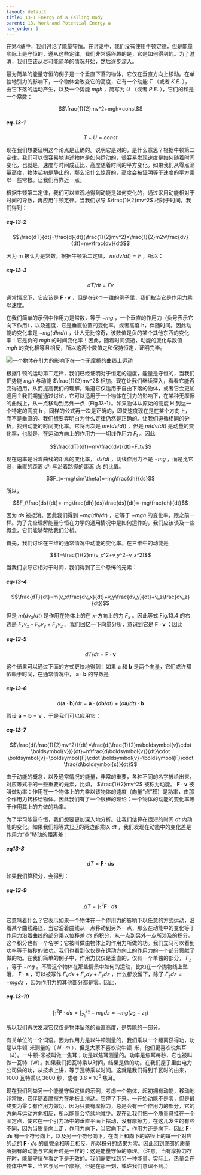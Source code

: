 ```yaml
---
layout: default
title: 13-1 Energy of a Falling Body
parent: 13. Work and Potential Energy a
nav_order: 1
---
```

在第4章中，我们讨论了能量守恒。在讨论中，我们没有使用牛顿定律，但是能量实际上是守恒的，遵从这些定律，我们非常感兴趣的是，它是如何得到的。为了澄清，我们应该从尽可能简单的情况开始，然后逐步深入。

最为简单的能量守恒的例子是一个垂直下落的物体，它仅在垂直方向上移动。在单独地引力的影响下，一个物体会改变它的高度，它有一个动能 $T$ （或者 $K.E.$ ），由它下落的运动产生，以及一个势能 $mgh$ ，简写为 $U$ （或者 $P.E.$ ），它们的和是一个常数：

$$\frac{1}{2}mv^2+mgh=const$$

##### eq-13-1

$$T+U=const$$

现在我们想要证明这个论点是正确的。说明它是对的，是什么意思？根据牛顿第二定律，我们可以很容易地讲述物体是如何运动的，很容易发现速度是如何随着时间变化，也就是，速度与时间成正比，高度随着时间的平方变化。如果我们从零点测量高度，物体起初是静止的，那么没什么惊奇的，高度会被证明等于速度的平方乘以一些常数。让我们再靠近一点。

根据牛顿第二定律，我们可以直观地得到动能是如何变化的，通过采用动能相对于时间的导数，再应用牛顿定律。当我们求导 $\frac{1}{2}mv^2$ 相对于时间，我们得到：

##### eq-13-2

$$\frac{dT}{dt}=\frac{d}{dt}(\frac{1}{2}mv^2)=\frac{1}{2}m2v\frac{dv}{dt}=mv\frac{dv}{dt}$$

因为 m 被认为是常数。根据牛顿第二定律， $m(dv/dt)=F$ ，所以：

##### eq-13-3

$$dT/dt=Fv$$

通常情况下，它应该是 $\boldsymbol{F}\cdot \boldsymbol{v}$ ，但是在这个一维的例子里，我们权当它是作用力乘以速度。

在我们简单的示例中作用力是常数，等于 $-mg$ ，一个垂直的作用力（负号表示它向下作用），以及速度，它是垂直位置的变化率，或者高度 h，伴随时间。因此动能的变化率是 $-mg(dh/dt)$ ，让人无比惊奇，该数值是负的某个其他东西的变化率！它是负的 $mgh$ 的时间变化率！因此，随着时间流逝，动能的变化与数值 $mgh$ 的变化相等且相反，所以这两个数值之和保持恒定，证明完毕。

![一个物体在引力的影响下在一个无摩擦的曲线上运动]({{"/assets/volume-1/fig-13-1.png"|relative_url}})

根据牛顿的运动第二定律，我们已经证明对于恒定的速度，能量是守恒的，当我们把势能 $mgh$ 与动能 $\frac{1}{2}mv^2$ 相加。现在让我们继续深入，看看它能否变得通用，从而提高我们的理解。难道它仅适用于自由下落的物体，或者它会更加通用？我们期望通过讨论，它可以适用于一个物体在引力的影响下，在某种无摩擦的曲线上，从一点移动到另外一点（Fig.13-1）。如果物体从原始的高度 H 到达一个特定的高度 h ，同样的公式再一次是正确的，即使速度现在是在某个方向上，而不是垂直的。我们想要弄明白为什么定律仍然是正确的。让我们遵循相同的分析，找到动能的时间变化率。它将再次是 $mv(dv/dt)$ ，但是 $m(dv/dt)$ 是动量的变化率，也就是，在运动方向上的作用力——切线作用力 $F_t$ 。因此

$$\frac{dT}{dt}=mv\frac{dv}{dt}=F_tv$$

现在速率是沿着曲线的距离的变化率， $ds/dt$ ，切线作用力不是 $-mg$ ，而是比它弱，垂直的距离 $dh$ 与沿着路径的距离 $ds$ 的比值。

$$F_t=-mg\sin{\theta}=-mg\frac{dh}{ds}$$

所以，

$$F_t\frac{ds}{dt}=-mg\frac{dh}{ds}\frac{ds}{dt}=-mg\frac{dh}{dt}$$

因为 $ds$ 被抵消。因此我们得到 $-mg(dh/dt)$ ，它等于 $-mgh$ 的变化率，跟之前一样。为了完全理解能量守恒在力学的通用情况中是如何运作的，我们应该谈及一些概念，它们能够帮助我们分析。

首先，我们讨论在三维的通常情况中动能的变化率。在三维中的动能是

$$T=\frac{1}{2}m(v_x^2+v_y^2+v_z^2)$$

当我们求导它相对于时间，我们得到了三个恐怖的元素：

##### eq-13-4

$$\frac{dT}{dt}=m(v_x\frac{dv_x}{dt}+v_y\frac{dv_y}{dt}+v_z\frac{dv_z}{dt})$$

但是 $m(dv_x/dt)$ 是作用在物体上的在 x-方向上的力 $F_x$ 。因此等式 Fig.13.4 的右边是 $F_xv_x+F_yv_y+F_zv_z$ 。我们回忆一下向量分析，意识到它是 $\boldsymbol{F}\cdot \boldsymbol{v}$ ；因此

##### eq-13-5

$$dT/dt=\boldsymbol{F}\cdot \boldsymbol{v}$$

这个结果可以通过下面的方式更快地得到：如果 $\boldsymbol{a}$ 和 $\boldsymbol{b}$ 是两个向量，它们或许都依赖于时间，在通常情况中， $\boldsymbol{a}\cdot \boldsymbol{b}$ 的导数是 

##### eq-13-6

$$d(\boldsymbol{a}\cdot \boldsymbol{b})/dt=\boldsymbol{a}\cdot (d\boldsymbol{b}/dt)+(d\boldsymbol{a}/dt)\cdot \boldsymbol{b}$$

假设 $\boldsymbol{a}=\boldsymbol{b}=\boldsymbol{v}$ ，于是我们可以应用它：

##### eq-13-7

$$\frac{d(\frac{1}{2}mv^2)}{dt}=\frac{d(\frac{1}{2}m\boldsymbol{v}\cdot \boldsymbol{v})}{dt}=m\frac{d\boldsymbol{v}}{dt}\cdot \boldsymbol{v}=\boldsymbol{F}\cdot \boldsymbol{v}=\boldsymbol{F}\cdot \frac{d\boldsymbol{s}}{dt}$$

由于动能的概念，以及通常情况的能量，非常的重要，各种不同的名字被给出来，对应等式中的一些重要的元素，比如， $\frac{1}{2}mv^2$ 被称为动能。 $\boldsymbol{F}\cdot \boldsymbol{v}$ 被叫做功率：作用在一个物体上的力乘以该物体的速度（向量“点”积）是功率，由那个作用力转移给物体。因此我们有了一个很棒的理论：一个物体的动能的变化率等于作用其上的力做的功率。

为了学习能量守恒，我们想要更加深入地分析。让我们估算在很短的时间 $dt$ 内动能的变化。如果我们把等式[13.7]({{"/volume-1/13-work-and-potential-energy-A/13-1-energy-of-a-falling-body.html#eq-13-7"|relative_url}})的两边都乘以 $dt$ ，我们发现在动能中的变化差是作用力“点”移动的距离差：

##### eq13-8

$$dT=\boldsymbol{F}\cdot d\boldsymbol{s}$$

如果我们算积分，会得到：

##### eq-13-9

$$\Delta{T}=\int_1^2\boldsymbol{F}\cdot d\boldsymbol{s}$$

它意味着什么？它表示如果一个物体在一个作用力的影响下以任意的方式运动，沿着某个曲线路径，当它沿着曲线从一点移动到另外一点，那么在动能中的变化等于作用力沿着曲线的部分乘以位移差 $ds$ 的积分，从一点到另外一点所涉及的积分。这个积分也有一个名字；它被叫做由物体上的作用力所做的功。我们立马可以看到功率等于每秒的做功。我们也看到仅仅是在运动方向上的作用力的一个部分贡献了做的功。在我们简单的例子中，作用力仅仅是垂直的，仅有一个单独的部分， $F_z$ ，等于 $-mg$ 。不管这个物体在那些情景中如何的运动，比如在一个抛物线上坠落， $\boldsymbol{F}\cdot \boldsymbol{s}$ ，可以被写作 $F_xdx+F_ydy+F_zdz$ ，什么都没留下，除了 $F_zdz=-mgdz$ ，因为作用力的其他部分都是零。因此，

##### eq-13-10

$$\int_1^2\boldsymbol{F}\cdot d\boldsymbol{s}=\int_{z_1}^{z_2}-mgdz=-mg(z_2-z_1)$$

所以我们再次发现它仅仅是物体坠落的垂直高度，是势能的一部分。

有关单位的一个词语。因为作用力是以牛顿测量的，我们乘以一个距离获得功，功是以牛顿-米测量的（ $N\cdot m$ ），但是大家不喜欢说牛顿-米，他们更喜欢说焦耳（J）。一牛顿-米被叫做一焦耳；功是以焦耳测量的。功率是焦耳每秒，它也被叫做一瓦特（W）。如果我们把瓦特乘以时间，结果是做的功。在我们屋子里由电力公司做的功，从技术上讲，等于瓦特乘以时间。这就是我们得到千瓦时的由来，1000 瓦特乘以 3600 秒，或者 $3.6\times 10^6$ 焦耳。

现在我们列举另一个能量守恒定律的示例。考虑一个物体，起初拥有动能，移动地非常快，它伴随着摩擦力在地板上滑动。它停了下来。一开始动能不是零，但是最终变为零；有作用力做功，因为只要有摩擦力，总是会有一个作用力的部分，它的方向与运动方向相反，所以能量会持续地减少。现在让我们把一个质量悬挂在一个固定点，使它在一个引力场中的垂直平面上摆动，没有摩擦力。在这儿发生的有些不同，因为当质量向上走，作用力向下，当它向下走，作用力还是向下。因此 $\boldsymbol{F}\cdot d\boldsymbol{s}$ 有一个符号向上，以及另一个符号向下。在向上和向下的路径上的每一个对应的点的 $\boldsymbol{F}\cdot d\boldsymbol{s}$ 的值完全相等且相反，所以积分的结果为零。因此回到底部的质量所拥有的动能与它离开时是一样的；这是能量守恒的原理。（注意，当有摩擦力存在时，能量守恒乍看之下是无效的。我们需要找到另一种能量。实际上，热量会在物体中产生，当它与另一个摩擦，但是在那一刻，或许我们意识不到。）
